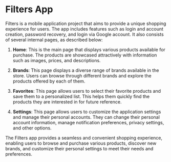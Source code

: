 # Filters App

Filters is a mobile application project that aims to provide a unique shopping experience for users. The app includes features such as login and account creation, password recovery, and login via Google account. It also consists of several internal pages, as described below:

1. **Home**: This is the main page that displays various products available for purchase. The products are showcased attractively with information such as images, prices, and descriptions.

2. **Brands**: This page displays a diverse range of brands available in the store. Users can browse through different brands and explore the products offered by each of them.

3. **Favorites**: This page allows users to select their favorite products and save them to a personalized list. This helps them quickly find the products they are interested in for future reference.

4. **Settings**: This page allows users to customize the application settings and manage their personal accounts. They can change their personal account information, manage notification preferences, privacy settings, and other options.

The Filters app provides a seamless and convenient shopping experience, enabling users to browse and purchase various products, discover new brands, and customize their personal settings to meet their needs and preferences.